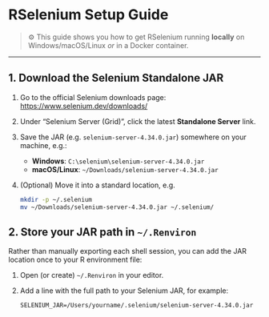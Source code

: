 # RSelenium Setup Guide

> ⚙️ This guide shows you how to get RSelenium running **locally** on Windows/macOS/Linux _or_ in a Docker container.

---

## 1. Download the Selenium Standalone JAR

1. Go to the official Selenium downloads page:  
   https://www.selenium.dev/downloads/

2. Under “Selenium Server (Grid)”, click the latest **Standalone Server** link.  
3. Save the JAR (e.g. `selenium-server-4.34.0.jar`) somewhere on your machine, e.g.:

   - **Windows**: `C:\selenium\selenium-server-4.34.0.jar`  
   - **macOS/Linux**: `~/Downloads/selenium-server-4.34.0.jar`

4. (Optional) Move it into a standard location, e.g.  

   ```bash
   mkdir -p ~/.selenium
   mv ~/Downloads/selenium-server-4.34.0.jar ~/.selenium/


## 2. Store your JAR path in `~/.Renviron`

Rather than manually exporting each shell session, you can add the JAR location once to your R environment file:

1. Open (or create) `~/.Renviron` in your editor.
2. Add a line with the full path to your Selenium JAR, for example:

   ```env
   SELENIUM_JAR=/Users/yourname/.selenium/selenium-server-4.34.0.jar